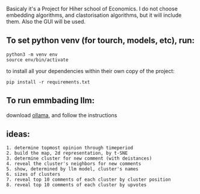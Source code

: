 Basicaly it's a Project for Hiher school of Economics.
I do not choose embedding algorithms, and clastorisation algorithms, but it will include them. Also the GUI will be used.

## To set python venv (for tourch, models, etc), run:
```
python3 -m venv env
source env/bin/activate
```

to install all your dependencies within their own copy of the project:
``` 
pip install -r requirements.txt
```
## To run emmbading llm:
download [ollama](https://ollama.com/download/mac), and follow the instructions

## ideas:
    1. determine topmost opinion through timeperiod
    2. build the map, 2d representation, by t-SNE
    3. determine cluster for new comment (with deistances)
    4. reveal the cluster's neighbors for new comments
    5. show, determined by llm model, cluster's names
    6. sizes of clusters
    7. reveal top 10 comments of each cluster by cluster position
    8. reveal top 10 comments of each cluster by upvotes
